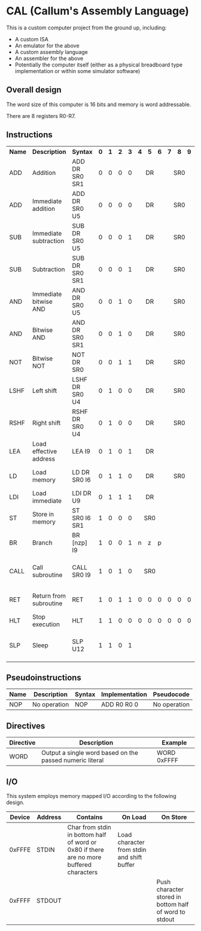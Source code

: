 # CAL (Callum's Assembly Language)
This is a custom computer project from the ground up, including:
 - A custom ISA
 - An emulator for the above
 - A custom assembly language
 - An assembler for the above
 - Potentially the computer itself (either as a physical breadboard type implementation or within some simulator software)

## Overall design
The word size of this computer is 16 bits and memory is word addressable.

There are 8 registers R0-R7.

## Instructions

<table>
    <tr>
        <th>Name</th>
        <th>Description</th>
        <th>Syntax</th>
        <th>0</th>
        <th>1</th>
        <th>2</th>
        <th>3</th>
        <th>4</th>
        <th>5</th>
        <th>6</th>
        <th>7</th>
        <th>8</th>
        <th>9</th>
        <th>10</th>
        <th>11</th>
        <th>12</th>
        <th>13</th>
        <th>14</th>
        <th>15</th>
        <th>Pseudocode</th>
    </tr>
    <tr>
        <td>ADD</td>
        <td>Addition</td>
        <td>ADD DR SR0 SR1</td>
        <td>0</td>
        <td>0</td>
        <td>0</td>
        <td>0</td>
        <td colspan="3" style="text-align: center">DR</td>
        <td colspan="3" style="text-align: center">SR0</td>
        <td>1</td>
        <td colspan="3" style="text-align: center">SR1</td>
        <td>0</td>
        <td>0</td>
        <td>DR = SR0 + SR1</td>
    </tr>
    <tr>
        <td>ADD</td>
        <td>Immediate addition</td>
        <td>ADD DR SR0 U5</td>
        <td>0</td>
        <td>0</td>
        <td>0</td>
        <td>0</td>
        <td colspan="3" style="text-align: center">DR</td>
        <td colspan="3" style="text-align: center">SR0</td>
        <td>0</td>
        <td colspan="5" style="text-align: center">U5</td>
        <td>DR = SR0 + U5</td>
    </tr>
    <tr>
        <td>SUB</td>
        <td>Immediate subtraction</td>
        <td>SUB DR SR0 U5</td>
        <td>0</td>
        <td>0</td>
        <td>0</td>
        <td>1
        <td colspan="3" style="text-align: center">DR</td>
        <td colspan="3" style="text-align: center">SR0</td>
        <td>0
        <td colspan="5" style="text-align: center">U5</td>
        <td>DR = SR0 - U5</td>
    </tr>
    <tr>
        <td>SUB</td>
        <td>Subtraction</td>
        <td>SUB DR SR0 SR1</td>
        <td>0</td>
        <td>0</td>
        <td>0</td>
        <td>1
        <td colspan="3" style="text-align: center">DR</td>
        <td colspan="3" style="text-align: center">SR0</td>
        <td>1
        <td colspan="3" style="text-align: center">SR1</td>
        <td>0</td>
        <td>0</td>
        <td>DR = SR0 - SR1</td>
    </tr>
    <tr>
        <td>AND</td>
        <td>Immediate bitwise AND</td>
        <td>AND DR SR0 U5</td>
        <td>0</td>
        <td>0</td>
        <td>1</td>
        <td>0
        <td colspan="3" style="text-align: center">DR</td>
        <td colspan="3" style="text-align: center">SR0</td>
        <td>0
        <td colspan="5" style="text-align: center">U5</td>
        <td>DR = SR0 & U5</td>
    </tr>
    <tr>
        <td>AND</td>
        <td>Bitwise AND</td>
        <td>AND DR SR0 SR1</td>
        <td>0</td>
        <td>0</td>
        <td>1</td>
        <td>0
        <td colspan="3" style="text-align: center">DR</td>
        <td colspan="3" style="text-align: center">SR0</td>
        <td>1
        <td colspan="3" style="text-align: center">SR1</td>
        <td>0</td>
        <td>0</td>
        <td>DR = SR0 & SR1</td>
    </tr>
    <tr>
        <td>NOT</td>
        <td>Bitwise NOT</td>
        <td>NOT DR SR0</td>
        <td>0</td>
        <td>0</td>
        <td>1</td>
        <td>1
        <td colspan="3" style="text-align: center">DR</td>
        <td colspan="3" style="text-align: center">SR0</td>
        <td>0</td>
        <td>0</td>
        <td>0</td>
        <td>0</td>
        <td>0</td>
        <td>0</td>
        <td>DR = ~SR0</td>
    </tr>
    <tr>
        <td>LSHF</td>
        <td>Left shift</td>
        <td>LSHF DR SR0 U4</td>
        <td>0</td>
        <td>1</td>
        <td>0</td>
        <td>0
        <td colspan="3" style="text-align: center">DR</td>
        <td colspan="3" style="text-align: center">SR0</td>
        <td>0
        <td colspan="4" style="text-align: center">U4</td>
        <td>0</td>
        <td>DR = SR0 << U4</td>
    </tr>
    <tr>
        <td>RSHF</td>
        <td>Right shift</td>
        <td>RSHF DR SR0 U4</td>
        <td>0</td>
        <td>1</td>
        <td>0</td>
        <td>0
        <td colspan="3" style="text-align: center">DR</td>
        <td colspan="3" style="text-align: center">SR0</td>
        <td>1
        <td colspan="4" style="text-align: center">U4</td>
        <td>0</td>
        <td>DR = SR0 >> U4</td>
    </tr>
    <tr>
        <td>LEA</td>
        <td>Load effective address</td>
        <td>LEA I9</td>
        <td>0</td>
        <td>1</td>
        <td>0</td>
        <td>1
        <td colspan="3" style="text-align: center">DR</td>
        <td colspan="9" style="text-align: center">I9</td>
        <td>DR = PC + I9</td>
    </tr>
    <tr>
        <td>LD</td>
        <td>Load memory</td>
        <td>LD DR SR0 I6</td>
        <td>0</td>
        <td>1</td>
        <td>1</td>
        <td>0
        <td colspan="3" style="text-align: center">DR</td>
        <td colspan="3" style="text-align: center">SR0</td>
        <td colspan="6" style="text-align: center">I6</td>
        <td>DR = MEM[SR0 + I6]</td>
    </tr>
    <tr>
        <td>LDI</td>
        <td>Load immediate</td>
        <td>LDI DR U9</td>
        <td>0</td>
        <td>1</td>
        <td>1</td>
        <td>1
        <td colspan="3" style="text-align: center">DR</td>
        <td colspan="9" style="text-align: center">U9</td>
        <td>DR = U9</td>
    </tr>
    <tr>
        <td>ST</td>
        <td>Store in memory</td>
        <td>ST SR0 I6 SR1</td>
        <td>1</td>
        <td>0</td>
        <td>0</td>
        <td>0
        <td colspan="3" style="text-align: center">SR0</td>
        <td colspan="6" style="text-align: center">I6</td>
        <td colspan="3" style="text-align: center">SR1</td>
        <td>MEM[SR0 + I6] = SR1</td>
    </tr>
    <tr>
        <td>BR</td>
        <td>Branch</td>
        <td>BR [nzp] I9</td>
        <td>1</td>
        <td>0</td>
        <td>0</td>
        <td>1</td>
        <td>n</td>
        <td>z</td>
        <td>p
        <td colspan="9" style="text-align: center">I9</td>
        <td>PC = Cond ? (PC + I9) : PC</td>
    </tr>
    <tr>
        <td>CALL</td>
        <td>Call subroutine</td>
        <td>CALL SR0 I9</td>
        <td>1</td>
        <td>0</td>
        <td>1</td>
        <td>0
        <td colspan="3" style="text-align: center">SR0</td>
        <td colspan="9" style="text-align: center">I9</td>
        <td>PC = SR0 + I9 (and push PC onto the call stack)</td>
    </tr>
    <tr>
        <td>RET</td>
        <td>Return from subroutine</td>
        <td>RET</td>
        <td>1</td>
        <td>0</td>
        <td>1</td>
        <td>1</td>
        <td>0</td>
        <td>0</td>
        <td>0</td>
        <td>0</td>
        <td>0</td>
        <td>0</td>
        <td>0</td>
        <td>0</td>
        <td>0</td>
        <td>0</td>
        <td>0</td>
        <td>0</td>
        <td>PC = pop(call stack)</td>
    </tr>
    <tr>
        <td>HLT</td>
        <td>Stop execution</td>
        <td>HLT</td>
        <td>1</td>
        <td>1</td>
        <td>0</td>
        <td>0</td>
        <td>0</td>
        <td>0</td>
        <td>0</td>
        <td>0</td>
        <td>0</td>
        <td>0</td>
        <td>0</td>
        <td>0</td>
        <td>0</td>
        <td>0</td>
        <td>0</td>
        <td>0</td>
        <td>Stop execution</td>
    </tr>
    <tr>
        <td>SLP</td>
        <td>Sleep</td>
        <td>SLP U12</td>
        <td>1</td>
        <td>1</td>
        <td>0</td>
        <td>1</td>
        <td colspan="12" style="text-align: center">U12</td>
        <td>Sleep for the time specified in ms</td>
    </tr>
</table>

## Pseudoinstructions
|Name|Description|Syntax|Implementation|Pseudocode|
|-|-|-|-|-|
|NOP|No operation|NOP|ADD R0 R0 0| No operation

## Directives
|Directive|Description|Example|
|--|--|--|
|WORD|Output a single word based on the passed numeric literal|WORD 0xFFFF|


## I/O
This system employs memory mapped I/O according to the following design.

|Device|Address|Contains|On Load|On Store|
|--|--|--|--|--|
|0xFFFE|STDIN|Char from stdin in bottom half of word or 0x80 if there are no more buffered characters|Load character from stdin and shift buffer||
|0xFFFF|STDOUT|||Push character stored in bottom half of word to stdout|